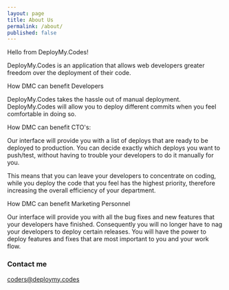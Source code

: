 ```yaml
---
layout: page
title: About Us
permalink: /about/
published: false
---
```


Hello from DeployMy.Codes!

DeployMy.Codes is an application that allows web developers greater freedom over the deployment of their code.

How DMC can benefit Developers

DeployMy.Codes takes the hassle out of manual deployment.   DeployMy.Codes will allow you to deploy different commits when you feel comfortable in doing so.

How DMC can benefit CTO's:

Our interface will provide you with a list of deploys that are ready to be deployed to production.  You can decide exactly which deploys you want to push/test, without having to trouble your developers to do it manually for you.

This means that you can leave your developers to concentrate on coding, while you deploy the code that you feel has the highest priority, therefore increasing the overall efficiency of your department.

How DMC can benefit Marketing Personnel

Our interface will provide you with all the bug fixes and new features that your developers have finished.  Consequently you will no longer have to nag your developers to deploy certain releases.  You will have the power to deploy features and fixes that are most important to you and your work flow.





### Contact me

coders@deploymy.codes
